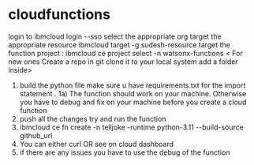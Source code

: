 # cloudfunctions
login to ibmcloud login --sso select the appropriate org target the appropriate resource 
ibmcloud target -g sudesh-resource 
target the function project : ibmcloud ce project select -n watsonx-functions 
< For new ones Create a repo in git clone it to your local system add a folder inside> 
1) build the python file make sure u have requirements.txt for the import statement .
1a) The function should work on your machine. Otherwise you have to debug and fix on your machine before you create a cloud function 
2) push all the changes try and run the function 
3) ibmcloud ce fn create -n telljoke -runtime python-3.11 --build-source github_url 
4) You can either curl <url> OR see on cloud dashboard 
5) if there are any issues you have to use the debug of the function